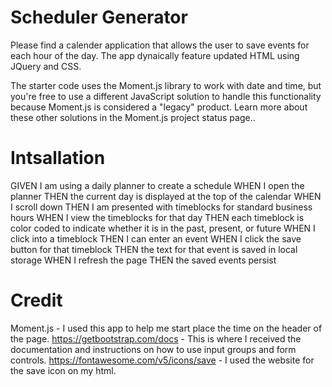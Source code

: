 # Scheduler Generator

Please find a calender application that allows the user to save events for each hour of the day. The app dynaically feature updated HTML using JQuery and CSS.


The starter code uses the Moment.js library to work with date and time, but you're free to use a different JavaScript solution to handle this functionality because Moment.js is considered a "legacy" product. Learn more about these other solutions in the Moment.js project status page..

# Intsallation
GIVEN I am using a daily planner to create a schedule
WHEN I open the planner
THEN the current day is displayed at the top of the calendar
WHEN I scroll down
THEN I am presented with timeblocks for standard business hours
WHEN I view the timeblocks for that day
THEN each timeblock is color coded to indicate whether it is in the past, present, or future
WHEN I click into a timeblock
THEN I can enter an event
WHEN I click the save button for that timeblock
THEN the text for that event is saved in local storage
WHEN I refresh the page
THEN the saved events persist

# Credit

Moment.js - I used this app to help me start place the time on the header of the page. 
https://getbootstrap.com/docs - This is where I received the documentation and instructions on how to use input groups and form controls.
https://fontawesome.com/v5/icons/save - I used the website for the save icon on my html.